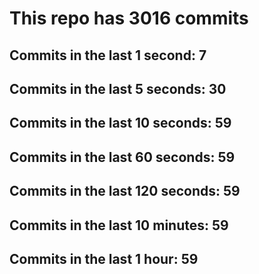 # This repo has 3016 commits

## Commits in the last 1 second: 7
## Commits in the last 5 seconds: 30
## Commits in the last 10 seconds: 59
## Commits in the last 60 seconds: 59
## Commits in the last 120 seconds: 59
## Commits in the last 10 minutes: 59
## Commits in the last 1 hour: 59
